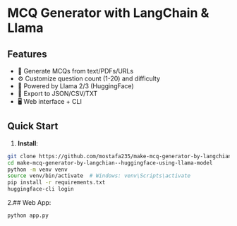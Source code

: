 # MCQ Generator with LangChain & Llama

## Features
- 📝 Generate MCQs from text/PDFs/URLs
- ⚙️ Customize question count (1-20) and difficulty
- 🦙 Powered by Llama 2/3 (HuggingFace)
- 📂 Export to JSON/CSV/TXT
- 🖥️ Web interface + CLI

## Quick Start

1. **Install**:
```bash
git clone https://github.com/mostafa235/make-mcq-generator-by-langchian--huggingface-using-llama-model.git
cd make-mcq-generator-by-langchian--huggingface-using-llama-model
python -m venv venv
source venv/bin/activate  # Windows: venv\Scripts\activate
pip install -r requirements.txt
huggingface-cli login
```
2.## Web App:
```bash
python app.py
```



